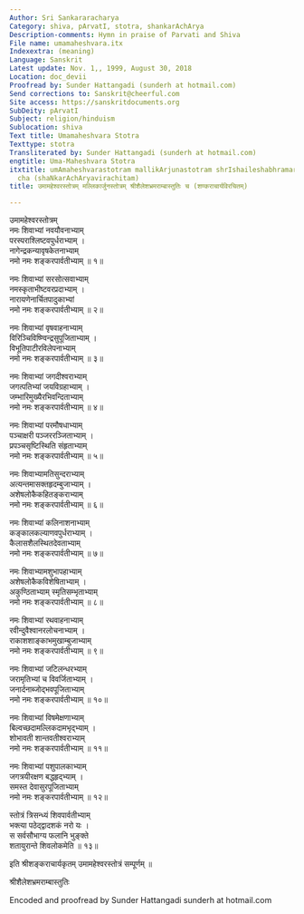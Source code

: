 ```yaml
---
Author: Sri Sankararacharya
Category: shiva, pArvatI, stotra, shankarAchArya
Description-comments: Hymn in praise of Parvati and Shiva
File name: umamaheshvara.itx
Indexextra: (meaning)
Language: Sanskrit
Latest update: Nov. 1,, 1999, August 30, 2018
Location: doc_devii
Proofread by: Sunder Hattangadi (sunderh at hotmail.com)
Send corrections to: Sanskrit@cheerful.com
Site access: https://sanskritdocuments.org
SubDeity: pArvatI
Subject: religion/hinduism
Sublocation: shiva
Text title: Umamaheshvara Stotra
Texttype: stotra
Transliterated by: Sunder Hattangadi (sunderh at hotmail.com)
engtitle: Uma-Maheshvara Stotra
itxtitle: umAmaheshvarastotram mallikArjunastotram shrIshaileshabhramarAmbAstutiH
  cha (shaNkarAchAryavirachitam)
title: उमामहेश्वरस्तोत्रम् मल्लिकार्जुनस्तोत्रम् श्रीशैलेशभ्रमराम्बास्तुतिः च (शण्कराचार्यविरचितम्)

---
```

  
 उमामहेश्वरस्तोत्रम्   
नमः शिवाभ्यां नवयौवनाभ्याम्   
     परस्पराश्लिष्टवपुर्धराभ्याम्  ।  
नागेन्द्रकन्यावृषकेतनाभ्याम्   
     नमो नमः शङ्करपार्वतीभ्याम्  ॥ १॥  
  
नमः शिवाभ्यां सरसोत्सवाभ्याम्   
     नमस्कृताभीष्टवरप्रदाभ्याम्  ।  
नारायणेनार्चितपादुकाभ्यां  
     नमो नमः शङ्करपार्वतीभ्याम्  ॥ २॥  
  
नमः शिवाभ्यां वृषवाहनाभ्याम्   
     विरिञ्चिविष्ण्विन्द्रसुपूजिताभ्याम्  ।  
विभूतिपाटीरविलेपनाभ्याम्   
     नमो नमः शङ्करपार्वतीभ्याम्  ॥ ३॥  
  
नमः शिवाभ्यां जगदीश्वराभ्याम्  
     जगत्पतिभ्यां जयविग्रहाभ्याम्  ।  
जम्भारिमुख्यैरभिवन्दिताभ्याम्   
     नमो नमः शङ्करपार्वतीभ्याम्  ॥ ४॥  
  
नमः शिवाभ्यां परमौषधाभ्याम्   
     पञ्चाक्षरी पञ्जररञ्जिताभ्याम्  ।  
प्रपञ्चसृष्टिस्थिति संहृताभ्याम्   
     नमो नमः शङ्करपार्वतीभ्याम्  ॥ ५॥  
  
नमः शिवाभ्यामतिसुन्दराभ्याम्   
     अत्यन्तमासक्तहृदम्बुजाभ्याम्  ।  
अशेषलोकैकहितङ्कराभ्याम्   
     नमो नमः शङ्करपार्वतीभ्याम्  ॥ ६॥  
  
नमः शिवाभ्यां कलिनाशनाभ्याम्   
     कङ्कालकल्याणवपुर्धराभ्याम्  ।  
कैलासशैलस्थितदेवताभ्याम्   
     नमो नमः शङ्करपार्वतीभ्याम्  ॥ ७॥  
  
नमः शिवाभ्यामशुभापहाभ्याम्   
     अशेषलोकैकविशेषिताभ्याम्  ।  
अकुण्ठिताभ्याम्  स्मृतिसम्भृताभ्याम्   
     नमो नमः शङ्करपार्वतीभ्याम्  ॥ ८॥  
  
नमः शिवाभ्यां रथवाहनाभ्याम्   
     रवीन्दुवैश्वानरलोचनाभ्याम्  ।  
राकाशशाङ्काभमुखाम्बुजाभ्याम्   
     नमो नमः शङ्करपार्वतीभ्याम्  ॥ ९॥  
  
नमः शिवाभ्यां जटिलन्धरभ्याम्   
     जरामृतिभ्यां च विवर्जिताभ्याम्  ।  
जनार्दनाब्जोद्भवपूजिताभ्याम्   
     नमो नमः शङ्करपार्वतीभ्याम्  ॥ १०॥  
  
नमः शिवाभ्यां विषमेक्षणाभ्याम्   
     बिल्वच्छदामल्लिकदामभृद्भ्याम्  ।  
शोभावती शान्तवतीश्वराभ्याम्   
     नमो नमः शङ्करपार्वतीभ्याम्  ॥ ११॥  
  
नमः शिवाभ्यां पशुपालकाभ्याम्   
     जगत्रयीरक्षण बद्धहृद्भ्याम्  ।  
समस्त देवासुरपूजिताभ्याम्   
     नमो नमः शङ्करपार्वतीभ्याम्  ॥ १२॥  
  
स्तोत्रं त्रिसन्ध्यं शिवपार्वतीभ्याम्   
     भक्त्या पठेद्द्वादशकं नरो यः ।  
स सर्वसौभाग्य फलानि भुङ्क्ते  
     शतायुरान्ते शिवलोकमेति ॥ १३॥  
  
इति श्रीशङ्कराचार्यकृतम् उमामहेश्वरस्तोत्रं सम्पूर्णम्  ॥  
  
श्रीशैलेशभ्रमराम्बास्तुतिः  
  
Encoded and proofread by Sunder Hattangadi sunderh at hotmail.com  
  
